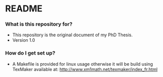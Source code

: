 # README #

### What is this repository for? ###

* This repository is the original document of my PhD Thesis. 
* Version 1.0

### How do I get set up? ###

* A Makefile is provided for linux usage otherwise it will be build using TexMaker available at: 
http://www.xm1math.net/texmaker/index_fr.html
